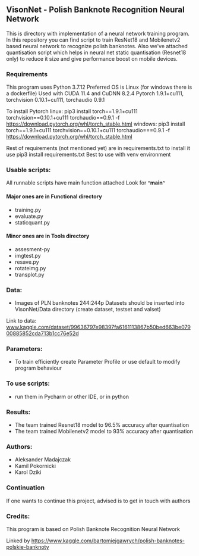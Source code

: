 ## VisonNet - Polish Banknote Recognition Neural Network
This is directory with implementation of a neural network training program.
In this repository you can find script to train ResNet18 and Mobilenetv2
based neural network to recognize polish banknotes. 
Also we've attached quantisation script which helps in neural net static quantisation (Resnet18 only)
to reduce it size and give performance boost on mobile devices.

### Requirements
This program uses Python 3.7.12
Preferred OS is Linux (for windows there is a dockerfile)
Used with CUDA 11.4 and CuDNN 8.2.4
Pytorch 1.9.1+cu111, torchvision 0.10.1+cu111, torchaudio 0.9.1

To install Pytorch
linux:
pip3 install torch==1.9.1+cu111 torchvision==0.10.1+cu111 torchaudio==0.9.1 -f https://download.pytorch.org/whl/torch_stable.html
windows:
pip3 install torch==1.9.1+cu111 torchvision==0.10.1+cu111 torchaudio===0.9.1 -f https://download.pytorch.org/whl/torch_stable.html

Rest of requirements (not mentioned yet) are in requirements.txt to install it use
pip3 install requirements.txt
Best to use with venv environment

### Usable scripts:

All runnable scripts have main function attached 
Look for ^__main__^

#### Major ones are in Functional directory
- training.py
- evaluate.py
- staticquant.py

#### Minor ones are in Tools directory
- assesment-py
- imgtest.py
- resave.py
- rotateimg.py
- transplot.py

### Data:
- Images of PLN banknotes 244:244p
Datasets should be inserted into 
VisonNet/Data directory
(create dataset, testset and valset)

Link to data:
www.kaggle.com/dataset/99636797e98397fa6161113867b50bed663be07900885852cda713b1cc76e52d


### Parameters:
- To train efficiently create Parameter Profile or use default
to modify program behaviour

### To use scripts:
- run them in Pycharm or other IDE, or in python 

### Results:
- The team trained Resnet18 model to 96.5% accuracy after quantisation
- The team trained Mobilenetv2 model to 93% accuracy after quantisation

### Authors:
- Aleksander Madajczak
- Kamil Pokornicki
- Karol Dziki

### Continuation
If one wants to continue this project, advised is to get in touch with authors

### Credits:
This program is based on Polish Banknote Recognition Neural Network

Linked by https://www.kaggle.com/bartomiejgawrych/polish-banknotes-polskie-banknoty

